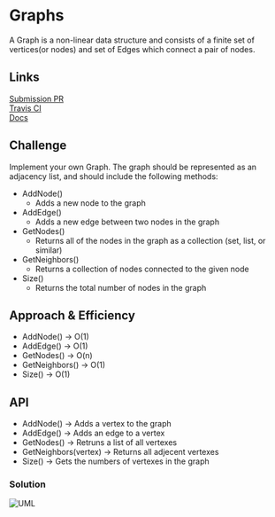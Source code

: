 # Graphs
A Graph is a non-linear data structure and consists of a finite set of vertices(or nodes) and set of Edges which connect a pair of nodes.

## Links
[Submission PR](https://github.com/nataliealway-401-advanced-javascript/data-structures-and-algorithms/pull/25) <br>
[Travis CI](https://www.travis-ci.com/nataliealway-401-advanced-javascript/data-structures-and-algorithms)<br>
[Docs](https://github.com/nataliealway-401-advanced-javascript/data-structures-and-algorithms/blob/graph/docs/Graph.html)

## Challenge
Implement your own Graph. The graph should be represented as an adjacency list, and should include the following methods:

* AddNode()
  * Adds a new node to the graph
* AddEdge()
  * Adds a new edge between two nodes in the graph
* GetNodes()
  * Returns all of the nodes in the graph as a collection (set, list, or similar)
* GetNeighbors()
  * Returns a collection of nodes connected to the given node
* Size()
  * Returns the total number of nodes in the graph

## Approach & Efficiency
* AddNode() -> O(1)
* AddEdge() -> O(1)
* GetNodes() -> O(n)
* GetNeighbors() -> O(1)
* Size() -> O(1)

## API
* AddNode() -> Adds a vertex to the graph
* AddEdge() -> Adds an edge to a vertex
* GetNodes() -> Retruns a list of all vertexes
* GetNeighbors(vertex) -> Returns all adjecent vertexes
* Size() -> Gets the numbers of vertexes in the graph

### Solution
![UML]()
